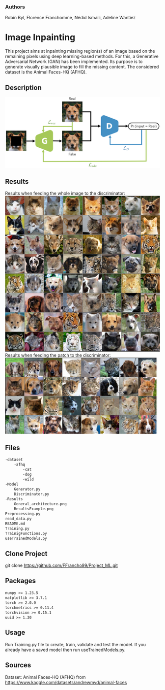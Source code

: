 ### Authors
Robin Byl,
Florence Franchomme,
Nédid Ismaili,
Adeline Wantiez

# Image Inpainting
This project aims at inpainting missing region(s) of an image based on the remaining pixels using deep learning-based methods. 
For this, a Generative Adversarial Network (GAN) has been implemented. Its purpose is to generate visually plausible image to fill the missing content. 
The considered dataset is the Animal Faces-HQ (AFHQ).

## Description
![alt-text](Results/General_architecture.png "Architecture")
## Results
Results when feeding the whole image to the discriminator:
![alt-text](Results/Results_All.png "Results")
Results when feeding the patch to the discriminator:
![alt-text](Results/Results_patch.png "Results")
## Files
    -dataset
        -afhq
            -cat
            -dog
            -wild
    -Model
        Generator.py
        Discriminator.py
    -Results
        General_architecture.png
        ResultsExample.png
    Preprocessing.py
    read_data.py
    README.md
    Training.py
    TrainigFunctions.py
    useTrainedModels.py

## Clone Project

git clone https://github.com/FFrancho99/Project_ML.git

## Packages

    numpy >= 1.23.5
    matplotlib >= 3.7.1
    torch >= 2.0.0
    torchmetrics >= 0.11.4
    torchvision >= 0.15.1
    uuid >= 1.30

## Usage
Run Training.py file to create, train, validate and test the model. If you already have a saved model then run useTrainedModels.py.



## Sources
Dataset: Animal Faces-HQ (AFHQ) from https://www.kaggle.com/datasets/andrewmvd/animal-faces
    
